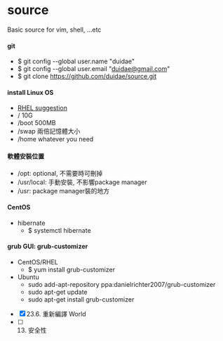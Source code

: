 # source
Basic source for vim, shell, ...etc

#### git
* $ git config --global user.name "duidae"
* $ git config --global user.email "duidae@gmail.com"
* $ git clone https://github.com/duidae/source.git

#### install Linux OS
* [RHEL suggestion](https://access.redhat.com/documentation/zh-tw/red_hat_enterprise_linux/7/html/installation_guide/sect-disk-partitioning-setup-x86#sect-recommended-partitioning-scheme-x86)
* / 10G
* /boot 500MB
* /swap 兩倍記憶體大小
* /home whatever you need

#### 軟體安裝位置
* /opt: optional, 不需要時可刪掉
* /usr/local: 手動安裝, 不影響package manager
* /usr: package manager裝的地方

#### CentOS
* hibernate
  * $ systemctl hibernate

#### grub GUI: grub-customizer
* CentOS/RHEL
  * $ yum install grub-customizer
* Ubuntu
  * sudo add-apt-repository ppa:danielrichter2007/grub-customizer
  * sudo apt-get update
  * sudo apt-get install grub-customizer

- [X] 23.6. 重新編譯 World
- [ ] 13. 安全性
